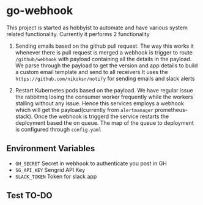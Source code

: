 # go-webhook
This project is started as hobbyist to automate and have various system related functionality. Currently it performs 2 functionality

1. Sending emails based on the github pull request.
   The way this works it whenever there is pull request is merged a webhook is trigger to route `/github/webhook` with payload containing all the details in the payload. We  parse through the payload to get the version and app details to build a custom email template and send to all receivers
   It uses the `https://github.com/nikoksr/notify` for sending emails and slack alerts

2. Restart Kubernetes pods based on the payload.
   We have regular issue the rabbitmq losing the consumer worker frequently while the workers stalling without any issue.  Hence this services employs a webhook which will get the payload(currently from `alertmanager` prometheus-stack). Once the webhook is triggerd the service restarts the deployment based the on queue. The map of the queue to deployment is configured through  `config.yaml`

## Environment Variables

* `GH_SECRET`   Secret in webhook to authenticate you post in GH
* `SG_API_KEY`  Sengrid API Key
* `SLACK_TOKEN` Token for slack app

## Test TO-DO
